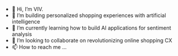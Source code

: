 - 👋 Hi, I’m VIV.
- 👀 I’m building personalized shopping experiences with artificial intelligence
- 🌱 I’m currently learning how to build AI applications for sentiment analysis
- 💞️ I’m looking to collaborate on revolutionizing online shopping CX
- 📫 How to reach me ...

<!---
wlfsn/wlfsn is a ✨ special ✨ repository because its `README.md` (this file) appears on your GitHub profile.
You can click the Preview link to take a look at your changes.
--->

